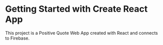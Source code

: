 # Getting Started with Create React App

This project is a Positive Quote Web App created with React and connects to Firebase.
